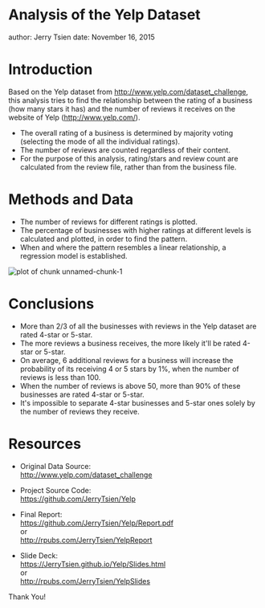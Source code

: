 Analysis of the Yelp Dataset
========================================================
author: Jerry Tsien
date: November 16, 2015

Introduction
========================================================

Based on the Yelp dataset from http://www.yelp.com/dataset_challenge, this analysis tries to find the relationship between the rating of a business (how many stars it has) and the number of reviews it receives on the website of Yelp (http://www.yelp.com/).

- The overall rating of a business is determined by majority voting (selecting the mode of all the individual ratings).
- The number of reviews are counted regardless of their content.
- For the purpose of this analysis, rating/stars and review count are calculated from the review file, rather than from the business file.

Methods and Data
========================================================

- The number of reviews for different ratings is plotted.  
- The percentage of businesses with higher ratings at different levels is calculated and plotted, in order to find the pattern.  
- When and where the pattern resembles a linear relationship, a regression model is established.  

![plot of chunk unnamed-chunk-1](Slides-figure/unnamed-chunk-1-1.png) 

Conclusions
========================================================

- More than 2/3 of all the businesses with reviews in the Yelp dataset are rated 4-star or 5-star.  
- The more reviews a business receives, the more likely it'll be rated 4-star or 5-star.  
- On average, 6 additional reviews for a business will increase the probability of its receiving 4 or 5 stars by 1%, when the number of reviews is less than 100.  
- When the number of reviews is above 50, more than 90% of these businesses are rated 4-star or 5-star.  
- It's impossible to separate 4-star businesses and 5-star ones solely by the number of reviews they receive.  

Resources
========================================================

- Original Data Source:  
http://www.yelp.com/dataset_challenge  

- Project Source Code:  
https://github.com/JerryTsien/Yelp  

- Final Report:  
https://github.com/JerryTsien/Yelp/Report.pdf  
or  
http://rpubs.com/JerryTsien/YelpReport  

- Slide Deck:  
https://JerryTsien.github.io/Yelp/Slides.html  
or  
http://rpubs.com/JerryTsien/YelpSlides  
  
Thank You!
